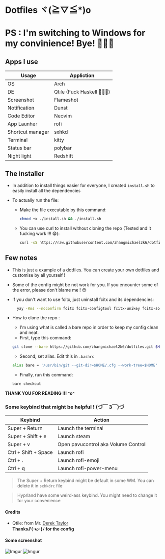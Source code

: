 # Dotfiles ヾ(≧▽≦*)o
# PS : I'm switching to Windows for my convinience! Bye! 🥹🥹🥹

## Apps I use

|       Usage        |  Appliction  |
|--------------------|--------------|
|  OS                |  Arch        |
|  DE                |  Qtile (Fuck Haskell 🖕🖕🖕)      |
|  Screenshot        |  Flameshot   |
|  Notification      |  Dunst       | 
|  Code Editor       |  Neovim      | 
|  App Launher       |  rofi        |
|  Shortcut manager  |  sxhkd       |
|  Terminal          |  kitty       |
|  Status bar        |  polybar     |
|  Night light       |  Redshift    |

## The installer

- In addition to install things easier for everyone, I created `install.sh` to easily install all the dependencies
- To actually run the file: </br>

  - Make the file executable by this command:  

    ``` bash
    chmod +x ./install.sh && ./install.sh
    ```

  - You can use curl to install without cloning the repo (Tested and it fucking work !!! 😁):  

    ``` bash
    curl -sS https://raw.githubusercontent.com/zhangmichael2k6/dotfiles/main/install.sh | sh
    ```

## Few notes

- This is just a example of a dotfiles. You can create your own dotfiles and customise by all yourself !

- Some of the config might be not work for you. If you encounter some of the error, please don't blame me ! 😊

- If you don't want to use fcitx, just uninstall fcitx and its dependencies:
  
  ``` bash
    yay -Rns --noconfirm fcitx fcitx-configtool fcitx-unikey fcitx-sogoupinyin 
  ```

- How to clone the repo :
  - I'm using what is called a bare repo in order to keep my config clean and neat.
  - First, type this command:
  
  ``` bash
  git clone --bare https://github.com/zhangmichael2k6/dotfiles.git $HOME/.cfg
  ```

  - Second, set alias. Edit this in `.bashrc`
  
  ``` bash
  alias bare = '/usr/bin/git --git-dir=$HOME/.cfg --work-tree=$HOME'
  ```
  
  - Finally, run this command:

  ``` bash
  bare checkout
  ```

**THANK YOU FOR READING !!! ^o^**

### Some keybind that might be helpful ! (づ￣ 3￣)づ

|  Keybind  |  Action  |
|  -------  |  ------  |
|  Super + Return  |  Launch the terminal  |
|  Super + Shift + e  |  Launch steam  |
|  Super + v  |  Open pavucontrol aka Volume Control  |
|  Ctrl + Shift + Space  |  Launch rofi  |
|  Ctrl + .  |  Launch rofi-emoji  |
|  Ctrl + q  |  Launch rofi-power-menu  |

> The Super + Return keybind might be default in some WM. You can delete it in `sxhkdrc` file

> Hyprland have some weird-ass keybind. You might need to change it for your convenience

#### Credits

- Qtile: from Mr. [Derek Taylor](https://www.youtube.com/@DistroTube)</br>
**Thanks♪(･ω･)ﾉ for the config**

#### Some screenshot
![Imgur](https://i.imgur.com/vEHY9RY.png)
![Imgur](https://i.imgur.com/IAuAojz.png)

